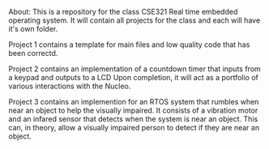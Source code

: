About: 
This is a repository for the class CSE321 Real time embedded operating system. 
It will contain all projects for the class and each will have it's own folder.

Project 1 contains a template for main files and low quality code that has been correctd.

Project 2 contains an implementation of a countdown timer that inputs from a keypad and outputs to a LCD
Upon completion, it will act as a portfolio of various interactions with the Nucleo. 

Project 3 contains an implemention for an RTOS system that rumbles when near an object to help the visually impaired. 
It consists of a vibration motor and an infared sensor that detects when the system is near an object.
This can, in theory, allow a visually impaired person to detect if they are near an object. 
